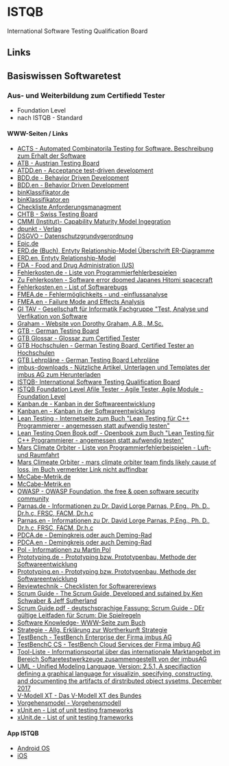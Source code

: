 # ISTQB
International Software Testing Qualification Board

## Links
## Basiswissen Softwaretest
### Aus- und Weiterbildung zum Certifiedd Tester
* Foundation Level
* nach ISTQB - Standard

#### WWW-Seiten / Links
 * [ACTS - Automated Combinatorila Testing for Software. Beschreibung zum Erhalt der Software](https://csrc.nist.gov/projects/automated-combinatorial-testing-for-software/downloadable-tools)
 * [ATB - Austrian Testing Board](https://www.austriantestingboard.at/)
 * [ATDD.en - Acceptance test-driven development](https://en.wikipedia.org/wiki/Acceptance_test%E2%80%93driven_development)
 * [BDD.de - Behavior Driven Development](https://de.wikipedia.org/wiki/Behavior_Driven_Development)
 * [BDD.en - Behavior Driven Development](https://en.wikipedia.org/wiki/Behavior-driven_development)
 * [binKlassifikator.de](https://de.wikipedia.org/wiki/Beurteilung_eines_bin%C3%A4ren_Klassifikators)
* [binKlassifikator.en](https://en.wikipedia.org/wiki/Evaluation_of_binary_classifiers)
* [Checkliste Anforderungsmanagment](https://www.openpm.info/display/openPM/Checkliste+Anforderungsmanagement)
* [CHTB - Swiss Testing Board](https://swisstestingboard.org/)
* [CMMI (Institut)- Capability Maturity Model Ingegration](https://cmmiinstitute.com/)
* [dpunkt - Verlag](http://www.softwaretest-knowledge.de/)
* [DSGVO - Datenschutzgrundvgerordnung](https://eur-lex.europa.eu/eli/reg/2016/679)
* [Epic.de](https://de.wikipedia.org/wiki/Epic_(Anforderungsmanagement))
* [ERD.de (Buch), Entyty Relationship-Model Überschrift ER-Diagramme](https://de.wikipedia.org/wiki/Entity-Relationship-Modell#ER-Diagramme)
* [ERD.en, Entyty Relationship-Model](https://en.wikipedia.org/wiki/Entity%E2%80%93relationship_model)
* [FDA - Food and Drug Administration (US)](https://www.fda.com/)
* [Fehlerkosten.de - Liste von Programmierfehlerbespielen](https://de.wikipedia.org/wiki/Liste_von_Programmfehlerbeispielen#cite_note-6)
* [Zu Fehlerkosten - Software error doomed Japanes Hitomi spacecraft](https://www.nature.com/articles/nature.2016.19835)
* [Fehlerkosten.en - List of Softwarebugs](https://en.wikipedia.org/wiki/List_of_software_bugs)
* [FMEA.de - Fehlermöglichkeits - und -einflussanalyse](https://de.wikipedia.org/wiki/FMEA)
* [FMEA.en - Failure Mode and Effects Analysis](https://en.wikipedia.org/wiki/Failure_mode_and_effects_analysis)
* [GI TAV - Gesellschaft für Informatik Fachgruppe "Test, Analyse und Verfikation von Software](https://fg-tav.gi.de/)
* [Graham - Website von Dorothy Graham, A.B., M.Sc.](http://www.dorothygraham.co.uk/)
* [GTB - German Testing Board](https://www.german-testing-board.info/)
* [GTB Glossar - Glossar zum Certified Tester](https://www.german-testing-board.info/lehrplaene/istqbr-certified-tester-schema/glossar/)
* [GTB Hochschulen - German Testing Board, Certified Tester an Hochschulen](https://www.german-testing-board.info/hochschulen/certified-tester-an-hochschulen/kurz-vorgestellt/)
* [GTB Lehrpläne - German Testing Board Lehrpläne](https://www.german-testing-board.info/lehrplaene/istqbr-certified-tester-schema/lehrplaene/)
* [imbus-downloads - Nützliche Artikel, Unterlagen und Templates der imbus AG zum Herunterladen](https://www.imbus.de/downloads)
* [ISTQB- International Software Testing Qualification Board](https://www.istqb.org/)
* [ISTQB Foundation Level Afile Tester - Agile Tester, Agile Module - Foundation Level](https://www.german-testing-board.info/lehrplaene/istqbr-certified-tester-schema/agile-module/agile-tester/)
* [Kanban.de - Kanban in der Softwareentwicklung](https://de.wikipedia.org/wiki/Kanban_(Softwareentwicklung))
* [Kanban.en - Kanban in der Softwareentwicklung](https://en.wikipedia.org/wiki/Kanban_(development))
* [Lean Testing - Internetseite zum Buch "Lean Testing für C++ Programmierer - angemessen statt aufwendig testen"](http://leantesting.de/)
* [Lean Testing Open Book.pdf - Openbook zum Buch "Lean Testing für C++ Programmierer - angemessen statt aufwendig testen"](http://leantesting.de/Openbook_Testen.pdf)
* [Mars Climate Orbiter - Liste von Programmierfehlerbeispielen - Luft- und Raumfahrt](https://de.wikipedia.org/wiki/Liste_von_Programmfehlerbeispielen#Luft-_und_Raumfahrt)
* [Mars Climeate Orbiter - mars climate orbiter team finds likely cause of loss, im Buch vermerkter Link nicht auffindbar](https://solarsystem.nasa.gov/news/156/mars-climate-orbiter-team-finds-likely-cause-of-loss/#:~:text=A%20failure%20to%20recognize%20and,Laboratory%20internal%20peer%20review%20indicate.)
* [McCabe-Metrik.de](https://de.wikipedia.org/wiki/McCabe-Metrik)
* [McCabe-Metrik.en](https://en.wikipedia.org/wiki/Cyclomatic_complexity)
* [OWASP - OWASP Foundation, the free & open software security community](https://owasp.org/)
* [Parnas.de - Informationen zu Dr. David Lorge Parnas, P.Eng., Ph. D., Dr.h.c, FRSC, FACM, Dr.h.c](https://de.wikipedia.org/wiki/David_Parnas)
* [Parnas.en - Informationen zu Dr. David Lorge Parnas, P.Eng., Ph. D., Dr.h.c, FRSC, FACM, Dr.h.c](https://en.wikipedia.org/wiki/David_Parnas)
* [PDCA.de - Demingkreis oder auch Deming-Rad](https://de.wikipedia.org/wiki/Demingkreis)
* [PDCA.en - Demingkreis oder auch Deming-Rad](https://en.wikipedia.org/wiki/PDCA)
* [Pol - Informationen zu Martin Pol](https://www.polteq.com/en/about-us/martin-pol/)
* [Prototyping.de - Prototyping bzw. Prototypenbau, Methode der Softwareentwicklung](https://de.wikipedia.org/wiki/Prototyping_(Softwareentwicklung))
* [Prototyping.en - Prototyping bzw. Prototypenbau, Methode der Softwareentwicklung](https://en.wikipedia.org/wiki/Software_prototyping)
* [Reviewtechnik - Checklisten for Softwarereviews](https://reviewtechnik.de/checklisten.html)
* [Scrum Guide - The Scrum Guide, Developed and sutained by Ken Schwaber & Jeff Sutherland](https://scrumguides.org/)
* [Scrum Guide.pdf - deutschsprachige Fassung: Scrum Guide - DEr gültige Leitfaden für Scrum: Die Spielregeln](https://scrumguides.org/docs/scrumguide/v1/Scrum-Guide-DE.pdf)
* [Software Knowledge- WWW-Seite zum Buch](http://www.softwaretest-knowledge.de/)
* [Strategie - Allg. Erklärung zur Wortherkunft Strategie](https://de.wikipedia.org/wiki/Strategie)
* [TestBench - TestBench Enterprise der Firma imbus AG](https://www.imbus.de/testbench/testbench-enterprise/)
* [TestBenchC CS - TestBench Cloud Services der Firma imbug AG](https://www.testbench.com/)
* [Tool-Liste - Informationsportal über das internationale Marktangebot im Bereich Softaretestwerkzeuge zusammengestellt von der imbusAG](https://www.testtoolreview.de/de/)
* [UML - Unified Modeling Language, Version: 2.5.1, A specifiaction defining a graphical language for visualizin, specifying, constructing, and documenting the artifacts of dirstributed object sysetms, December 2017](https://www.uml.org/)
* [V-Modell XT - Das V-Modell XT des Bundes](https://www.cio.bund.de/Web/DE/Architekturen-und-Standards/V-Modell-XT-Bund/vmodellxt_bund_node.html)
* [Vorgehensmodel - Vorgehensmodell](https://de.wikipedia.org/wiki/Vorgehensmodell)
* [xUnit.en - List of unit testing frameworks](https://en.wikipedia.org/wiki/List_of_unit_testing_frameworks)
* [xUnit.de - List of unit testing frameworks](https://de.wikipedia.org/wiki/Liste_von_Modultest-Software)

#### App ISTQB
* [Android OS](https://play.google.com/store/apps/details?id=org.istqb.istqbglossary)
* [iOS](https://play.google.com/store/apps/details?id=org.istqb.istqbglossary)
